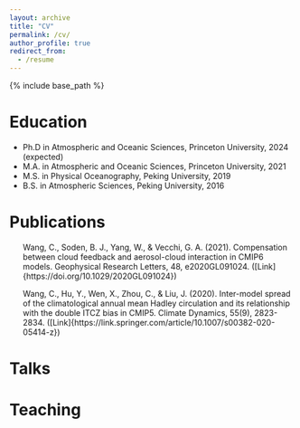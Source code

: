 ```yaml
---
layout: archive
title: "CV"
permalink: /cv/
author_profile: true
redirect_from:
  - /resume
---
```


{% include base_path %}

Education
======
* Ph.D in Atmospheric and Oceanic Sciences, Princeton University, 2024 (expected)
* M.A. in Atmospheric and Oceanic Sciences, Princeton University, 2021
* M.S. in Physical Oceanography, Peking University, 2019
* B.S. in Atmospheric Sciences, Peking University, 2016

  
Publications
======
  <ul>Wang, C., Soden, B. J., Yang, W., & Vecchi, G. A. (2021). Compensation between cloud feedback and aerosol-cloud interaction in CMIP6 models. Geophysical Research Letters, 48, e2020GL091024. ([Link]{https://doi.org/10.1029/2020GL091024})</ul>  
  <ul>Wang, C., Hu, Y., Wen, X., Zhou, C., & Liu, J. (2020). Inter-model spread of the climatological annual mean Hadley circulation and its relationship with the double ITCZ bias in CMIP5. Climate Dynamics, 55(9), 2823-2834. ([Link]{https://link.springer.com/article/10.1007/s00382-020-05414-z})</ul>
  
Talks
======
  
Teaching
======

